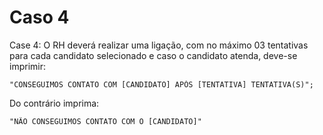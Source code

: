 # Caso 4

Case 4: O RH deverá realizar uma ligação, com no máximo 03 tentativas para cada candidato selecionado e caso o candidato atenda, deve-se imprimir:

```
"CONSEGUIMOS CONTATO COM [CANDIDATO] APÓS [TENTATIVA] TENTATIVA(S)";
```

Do contrário imprima: 
```
"NÃO CONSEGUIMOS CONTATO COM O [CANDIDATO]"
```